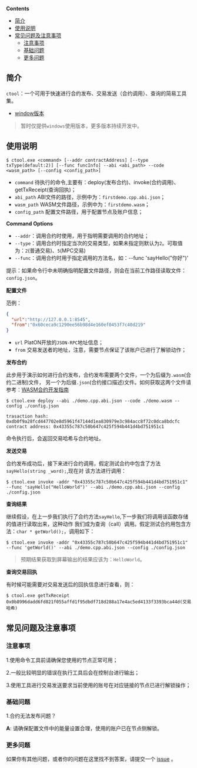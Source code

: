 <!-- START doctoc generated TOC please keep comment here to allow auto update -->
<!-- DON'T EDIT THIS SECTION, INSTEAD RE-RUN doctoc TO UPDATE -->
**Contents**

- [简介](#%E7%AE%80%E4%BB%8B)
- [使用说明](#%E4%BD%BF%E7%94%A8%E8%AF%B4%E6%98%8E)
- [常见问题及注意事项](#%E5%B8%B8%E8%A7%81%E9%97%AE%E9%A2%98%E5%8F%8A%E6%B3%A8%E6%84%8F%E4%BA%8B%E9%A1%B9)
  - [注意事项](#%E6%B3%A8%E6%84%8F%E4%BA%8B%E9%A1%B9)
  - [基础问题](#%E5%9F%BA%E7%A1%80%E9%97%AE%E9%A2%98)
  - [更多问题](#%E6%9B%B4%E5%A4%9A%E9%97%AE%E9%A2%98)

<!-- END doctoc generated TOC please keep comment here to allow auto update -->


## 简介 

`ctool`：一个可用于快速进行合约发布、交易发送（合约调用）、查询的简易工具集。

* [window版本](https://download.platon.network/ctool-windows-amd64.exe)

> 暂时仅提供`windows`使用版本，更多版本持续开发中。

## 使用说明

```
$ ctool.exe <command> [--addr contractAddress] [--type txType(default:2)] [--func funcInfo] --abi <abi_path> --code <wasm_path> [--config <config_path>]
```

* `command` 待执行的命令,主要有：deploy(发布合约)、invoke(合约调用)、getTxReceipt(查询回执)；
* `abi_path` ABI文件的路径，示例中为：`firstdemo.cpp.abi.json`；
* `wasm_path` WASM文件路径，示例中为：`firstdemo.wasm`；
* `config_path` 配置文件路径，用于配置节点及账户信息；

**Command Options**

* `--addr`：调用合约时使用，用于指明需要调用的合约地址；
* `--type`：调用合约时指定当次的交易类型，如果未指定则默认为`2`。可取值为：`2`(普通交易)、`5`(MPC交易)
* `--func`：调用合约时用于指定调用的方法名，如：--func 'sayHello("你好")'

提示：如果命令行中未明确指明配置文件路径，则会在当前工作路径读取文件：`config.json`。 

**配置文件**

范例：
```JSON
{
  "url":"http://127.0.0.1:8545",
  "from":"0x60ceca9c1290ee56b98d4e160ef0453f7c40d219"
} 
```

- `url` PlatON开放的`JSON-RPC`地址信息； 
- `from` 交易发送者的地址，注意，需要节点保证了该账户已进行了解锁动作；

**发布合约**

此步用于演示如何进行合约发布，合约发布需要两个文件，一个为后缀为`.wasm`(合约二进制)文件，
另一个为后缀`.json`(合约接口描述)文件。如何获取这两个文件请参考：[WASM合约开发指南](https://github.com/PlatONnetwork/wiki/wiki/%5BChinese-Simplified%5D-Wasm%E5%90%88%E7%BA%A6%E5%BC%80%E5%8F%91%E6%8C%87%E5%8D%97)

```shell
$ ctool.exe deploy --abi ./demo.cpp.abi.json --code ./demo.wasm --config ./config.json 
```

```
trasaction hash: 0xdb0f9a28fcd447702e8d5961f47144d1ea830979e3c984acc8f72c0dca8bdcfc
contract address: 0x43355c787c50b647c425f594b441d4bd751951c1
```

命令执行后，会返回交易哈希与合约地址。

**发送交易**

合约发布成功后，接下来进行合约调用，假定测试合约中包含了方法`sayHello(string _word);`,现在对
该方法进行调用：

```shell 
$ ctool.exe invoke -addr "0x43355c787c50b647c425f594b441d4bd751951c1" --func 'sayHello("HelloWorld")' --abi ./demo.cpp.abi.json --config ./config.json
```

**查询结果**

继续假设，在上一步我们执行了合约方法`sayHello`,下一步我们将调用该函数存储的值进行读取出来，这种动作
我们成为查询（call）调用。假定测试合约用包含方法：`char * getWorld();`，调用如下：

```shell 
$ ctool.exe invoke -addr "0x43355c787c50b647c425f594b441d4bd751951c1" --func 'getWorld()' --abi ./demo.cpp.abi.json --config ./config.json
```

> 预期结果获取到屏幕输出的结果应该为：`HelloWorld`。

**查询交易回执**

有时候可能需要对交易发送后的回执信息进行查看，则：

```shell 
$ ctool.exe getTxReceipt 0x0b8996dadd6fd821f055affd1f95dbdf718d288a17e4ac5ed4133f3393bca44d(交易哈希)
```


## 常见问题及注意事项

### 注意事项

1.使用命令工具前请确保您使用的节点正常可用；

2.一般比较明显的错误在执行工具后会在控制台进行输出；

3.使用工具进行交易发送要求当前使用的账号在对应链接的节点已进行解锁操作；

### 基础问题

1.合约无法发布问题？

**A**: 请确保配置文件中的能量设置合理，使用的账户已在节点侧解锁。


### 更多问题

如果你有其他问题，或者你的问题在这里找不到答案，请提交一个 [issue](https://github.com/PlatONnetwork/PlatON-Go/issues/new) 。














